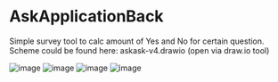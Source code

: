 # AskApplicationBack

Simple survey tool to calc amount of Yes and No for certain question.
Scheme could be found here: askask-v4.drawio
(open via draw.io tool)

![image](https://github.com/Elen4538/AskApplicationBack/assets/84009999/5b00d977-3396-4925-8b90-e47c28b4f901)
![image](https://github.com/Elen4538/AskApplicationBack/assets/84009999/c6dde21d-2ef3-466b-8517-ceadb7cf5bcd)
![image](https://github.com/Elen4538/AskApplicationBack/assets/84009999/6665b764-d7fa-4d1e-8c58-505c129fd19c)
![image](https://github.com/Elen4538/AskApplicationBack/assets/84009999/238a42b3-e0d6-4b01-bdce-5c1ea545d45b)
